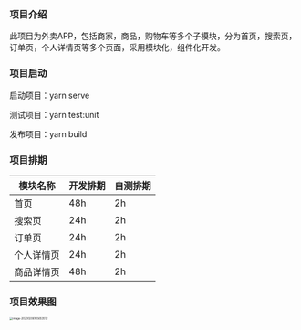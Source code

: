 ### 项目介绍

此项目为外卖APP，包括商家，商品，购物车等多个子模块，分为首页，搜索页，订单页，个人详情页等多个页面，采用模块化，组件化开发。

### 项目启动

启动项目：yarn serve

测试项目：yarn test:unit

发布项目：yarn build

### 项目排期

| 模块名称   | 开发排期 | 自测排期 |
| ---------- | -------- | -------- |
| 首页       | 48h      | 2h       |
| 搜索页     | 24h      | 2h       |
| 订单页     | 24h      | 2h       |
| 个人详情页 | 24h      | 2h       |
| 商品详情页 | 48h      | 2h       |

### 项目效果图

<img src="C:\Users\admin\AppData\Roaming\Typora\typora-user-images\image-20200206165653512.png" alt="image-20200206165653512" style="zoom:33%;" />